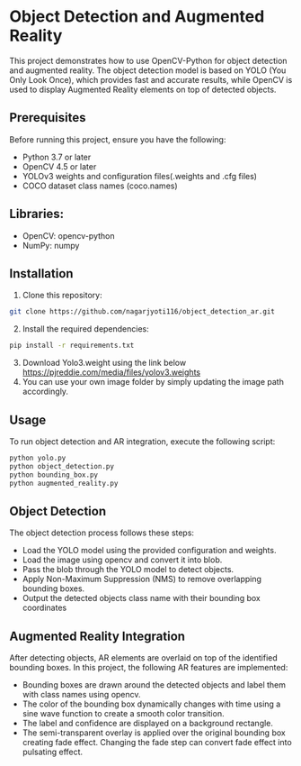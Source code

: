 # Object Detection and Augmented Reality

This project demonstrates how to use OpenCV-Python for object detection and augmented reality. The object detection model is based on YOLO (You Only Look Once), which provides fast and accurate results, while OpenCV is used to display Augmented Reality elements on top of detected objects.

## Prerequisites

Before running this project, ensure you have the following:

* Python 3.7 or later
* OpenCV 4.5 or later
* YOLOv3 weights and configuration files(.weights and .cfg files)
* COCO dataset class names (coco.names)

## Libraries:

* OpenCV: opencv-python
* NumPy: numpy

## Installation

1. Clone this repository:
```bash
git clone https://github.com/nagarjyoti116/object_detection_ar.git
```
2. Install the required dependencies:
```bash
pip install -r requirements.txt
```
3. Download Yolo3.weight using the link below
   https://pjreddie.com/media/files/yolov3.weights
5. You can use your own image folder by simply updating the image path accordingly.
 

## Usage

To run object detection and AR integration, execute the following script:

```bash
python yolo.py
python object_detection.py
python bounding_box.py
python augmented_reality.py
```

## Object Detection

The object detection process follows these steps:

* Load the YOLO model using the provided configuration and weights.
* Load the image using opencv and convert it into blob.
* Pass the blob through the YOLO model to detect objects.
* Apply Non-Maximum Suppression (NMS) to remove overlapping bounding boxes.
* Output the detected objects class name with their bounding box coordinates

## Augmented Reality Integration

After detecting objects, AR elements are overlaid on top of the identified bounding boxes.
In this project, the following AR features are implemented:

* Bounding boxes are drawn around the detected objects and label them with class names using opencv.
* The color of the bounding box dynamically changes with time using a sine wave function to create a smooth color transition.
* The label and confidence are displayed on a background rectangle.
* The semi-transparent overlay is applied over the original bounding box creating fade effect. Changing the fade step can convert fade effect into pulsating effect.
